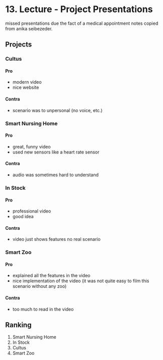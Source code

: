 # 13. Lecture - Project Presentations

missed presentations due the fact of a medical appointment
notes copied from anika seibezeder.

## Projects
### Cultus
#### Pro
* modern video    
* nice website

#### Contra
* scenario was to unpersonal (no voice, etc.)

### Smart Nursing Home
#### Pro
* great, funny video
* used new sensors like a heart rate sensor

#### Contra
* audio was sometimes hard to understand

### In Stock
#### Pro
* professional video
* good idea

#### Contra
* video just shows features no real scenario

### Smart Zoo
#### Pro
* explained all the features in the video
* nice implementation of the video (it was not quite easy to film this scenario without any zoo)

#### Contra
* too much to read in the video

## Ranking
1. Smart Nursing Home
2. In Stock
3. Cultus
4. Smart Zoo
